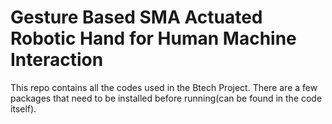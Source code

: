 # Gesture Based SMA Actuated Robotic Hand for Human Machine Interaction
This repo contains all the codes used in the Btech Project. There are a few packages that need to be installed before running(can be found in the code itself).

